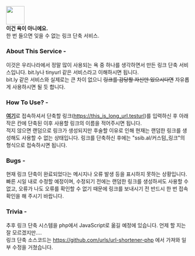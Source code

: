 ##

<img src="https://user-images.githubusercontent.com/51117451/179329750-7fd78368-95fc-41dc-8456-b0f426ff786a.svg" style="width:50px;height:50px;"><br>**이건 욕이 아니에요.**<br>한 번 들으면 잊을 수 없는 링크 단축 서비스.

### About This Service -
이것은 우리나라에서 정말 많이 사용되는 욕 중 하나를 생각하면서 만든 링크 단축 서비스입니다. bit.ly나 tinyurl 같은 서비스라고 이해하시면 됩니다.<br>bit.ly 같은 서비스와 실제로는 큰 차이 없으니 ~~링크를 감당할 자신만 있으시다면~~ 자유롭게 사용하시면 될 듯 합니다.

### How To Use? -
<a href="https://ssib.al">**여기**</a>로 접속하셔서 단축할 링크(https://this_is_long_url.testurl)를 입력하신 후 아래 작은 칸에 단축된 이후 사용할 링크의 이름을 적어주시면 됩니다.<br>적지 않으면 랜덤으로 링크가 생성되지만 후술할 이유로 인해 현재는 랜덤한 링크를 생성해도 사용할 수 없는 상태입니다. 링크를 단축하신 후에는 "ssib.al/커스텀_링크"의 형식으로 접속하시면 됩니다.

### Bugs -
현재 링크 단축이 완료되었다는 메시지나 오류 발생 등을 표시하지 못하는 상황입니다. 빠른 시일 내로 수정할 예정이며, 수정되기 전에는 랜덤한 링크를 생성하셔도 사용할 수 없고, 오류가 나도 오류를 확인할 수 없기 때문에 링크를 보내시기 전 반드시 한 번 접속 확인을 해 주시기 바랍니다.

### Trivia -
추후 링크 단축 시스템을 php에서 JavaScript로 옮길 예정에 있습니다. 언제 할 지는 잘 모르겠지만....<br>링크 단축 소스코드는 https://github.com/urls/url-shortener-php 에서 가져와 일부 수정을 거쳤습니다.
